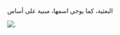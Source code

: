 البعثية، كما يوحي اسمها، مبنية على أساس
<!---
VgQ8Auk/VgQ8Auk is a ✨ special ✨ repository because its `README.md` (this file) appears on your GitHub profile.
You can click the Preview link to take a look at your changes.
--->
![.]([http://url/to/img.png](https://www.reddit.com/media?url=https%3A%2F%2Fpreview.redd.it%2Fwvzsw3nu46xb1.png%3Fwidth%3D306%26format%3Dpjpg%26auto%3Dwebp%26s%3D529fe4feea68a03340c7337a61e37c87e36279ad)https://www.reddit.com/media?url=https%3A%2F%2Fpreview.redd.it%2Fwvzsw3nu46xb1.png%3Fwidth%3D306%26format%3Dpjpg%26auto%3Dwebp%26s%3D529fe4feea68a03340c7337a61e37c87e36279ad)
